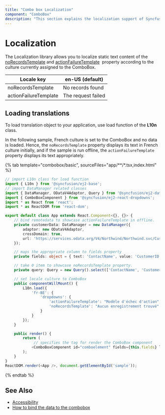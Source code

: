 ```yaml
---
title: "Combo box Localization"
component: "ComboBox"
description: "This section explains the localization support of Syncfusion react combo box."
---
```


# Localization

The Localization library allows you to localize static text content of the
[noRecordsTemplate](../api/combo-box/#norecordstemplate) and [actionFailureTemplate](../api/combo-box/#actionfailuretemplate)
&nbsp;property according to the culture currently assigned to the ComboBox.

| Locale key | en-US (default)  |
|------|------|
| noRecordsTemplate |  No records found |
| actionFailureTemplate | The request failed |

## Loading translations

To load translation object to your application, use load function of the **L10n** class.

In the following sample, French culture is set to the ComboBox and no data is loaded.
Hence, the `noRecordsTemplate` property displays its text in French culture initially, and
if the sample is run offline, the `actionFailureTemplate` property displays its text appropriately.

{% tab template="combobox/basic", sourceFiles="app/**/*.tsx,index.html" %}

```typescript
// import L10n class for load function
import { L10n } from '@syncfusion/ej2-base';
// import DataManager related classes
import { DataManager, ODataV4Adaptor, Query } from '@syncfusion/ej2-data';
import { ComboBoxComponent } from '@syncfusion/ej2-react-dropdowns';
import * as React from 'react';
import * as ReactDOM from 'react-dom';

export default class App extends React.Component<{}, {}> {
    // bind remotedata to showcase actionFailureTemplate in offline.
    private customerData: DataManager = new DataManager({
        adaptor: new ODataV4Adaptor,
        crossDomain: true,
        url: 'https://services.odata.org/V4/Northwind/Northwind.svc/Customers'
    });

    // maps the appropriate column to fields property
    private fields: object = { text: 'ContactName', value: 'CustomerID' };

    // take 0 item to showcase noRecordsTemplate property.
    private query: Query = new Query().select(['ContactName', 'CustomerID']).take(0);

    // set locale culture to ComboBox
    public componentWillMount() {
        L10n.load({
            'fr-BE': {
                'dropdowns': {
                    'actionFailureTemplate': "Modèle d'échec d'action",
                    'noRecordsTemplate': "Aucun enregistrement trouvé"
                }
            }
        });
    }

    public render() {
        return (
             // specifies the tag for render the ComboBox component
            <ComboBoxComponent id="comboelement" fields={this.fields} locale="fr-BE" query={this.query} dataSource={this.customerData} placeholder="Sélectionnez un client" />
        );
    }
}
ReactDOM.render(<App />, document.getElementById('sample'));

```

{% endtab %}

## See Also

* [Accessibility](./accessibility/)
* [How to bind the data to the combobox](./data-binding/)